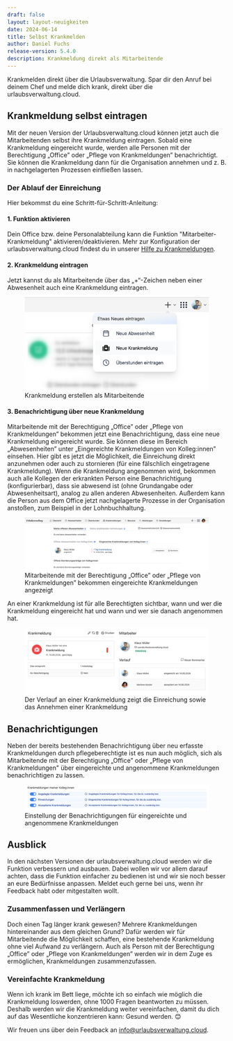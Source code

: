 ```yaml
---
draft: false
layout: layout-neuigkeiten
date: 2024-06-14
title: Selbst Krankmelden
author: Daniel Fuchs
release-version: 5.4.0
description: Krankmeldung direkt als Mitarbeitende
---
```


Krankmelden direkt über die Urlaubsverwaltung. Spar dir den Anruf bei deinem Chef und melde dich krank, direkt über die urlaubsverwaltung.cloud.

<!-- more -->

## Krankmeldung selbst eintragen

Mit der neuen Version der Urlaubsverwaltung.cloud können jetzt auch die Mitarbeitenden selbst ihre Krankmeldung eintragen. Sobald eine Krankmeldung eingereicht wurde, werden alle Personen mit der Berechtigung „Office” oder „Pflege von Krankmeldungen” benachrichtigt. Sie können die Krankmeldung dann für die Organisation annehmen und z. B. in nachgelagerten Prozessen einfließen lassen.

### Der Ablauf der Einreichung

Hier bekommst du eine Schritt-für-Schritt-Anleitung:

#### 1. Funktion aktivieren

Dein Office bzw. deine Personalabteilung kann die Funktion "Mitarbeiter-Krankmeldung" aktivieren/deaktivieren.
Mehr zur Konfiguration der urlaubsverwaltung.cloud findest du in unserer [Hilfe zu Krankmeldungen](https://urlaubsverwaltung.cloud/hilfe/krankmeldungen/#kann-eine-mitarbeitende-die-krankmeldung-selbst-einreichen).

#### 2. Krankmeldung eintragen

Jetzt kannst du als Mitarbeitende über das „+“-Zeichen neben einer Abwesenheit auch eine Krankmeldung eintragen.

<div class="flex my-8">
    <figure>
        <picture>
            <source srcset="user-neue-krankmeldung.avif" type="image/avif" />
            <img
              src="user-neue-krankmeldung.png"
              alt="Krankmeldung erstellen als Mitarbeitende"
              decoding="async"
              loading="lazy"
              class="rounded-lg"
            />
        </picture>
        <figcaption class="text-sm text-center">Krankmeldung erstellen als Mitarbeitende</figcaption>
    </figure>
</div>

#### 3. Benachrichtigung über neue Krankmeldung

Mitarbeitende mit der Berechtigung „Office” oder „Pflege von Krankmeldungen” bekommen jetzt eine Benachrichtigung, 
dass eine neue Krankmeldung eingereicht wurde. Sie können diese im Bereich „Abwesenheiten” unter 
„Eingereichte Krankmeldungen von Kolleg:innen” einsehen. Hier gibt es jetzt die Möglichkeit, 
die Einreichung direkt anzunehmen oder auch zu stornieren (für eine fälschlich eingetragene Krankmeldung). 
Wenn die Krankmeldung angenommen wird, bekommen auch alle Kollegen der erkrankten Person eine Benachrichtigung (konfigurierbar), 
dass sie abwesend ist (ohne Grundangabe oder Abwesenheitsart), analog zu allen anderen Abwesenheiten. 
Außerdem kann die Person aus dem Office jetzt nachgelagerte Prozesse in der Organisation anstoßen, 
zum Beispiel in der Lohnbuchhaltung.

<div class="flex my-8">
    <figure>
        <picture>
            <source srcset="office-eingereichte-krankmeldungen.avif" type="image/avif" />
            <img
              src="office-eingereichte-krankmeldungen.png"
              alt="Mitarbeitende mit der Berechtigung „Office” oder „Pflege von Krankmeldungen” bekommen eingereichte Krankmeldungen angezeigt"
              decoding="async"
              loading="lazy"
              class="rounded-lg"
            />
        </picture>
        <figcaption class="text-sm text-center">Mitarbeitende mit der Berechtigung „Office” oder „Pflege von Krankmeldungen” bekommen eingereichte Krankmeldungen angezeigt</figcaption>
    </figure>
</div>

An einer Krankmeldung ist für alle Berechtigten sichtbar, wann und wer die Krankmeldung eingereicht hat und wann und wer sie danach angenommen hat.

<div class="flex my-8">
    <figure>
        <picture>
            <source srcset="verlauf-krankmeldung.avif" type="image/avif" />
            <img
              src="verlauf-krankmeldung.png"
              alt="Verlauf in einer Krankmeldung, die von einer Mitarbeitenden eingetragen wurde"
              decoding="async"
              loading="lazy"
              class="rounded-lg"
            />
        </picture>
        <figcaption class="text-sm text-center">Der Verlauf an einer Krankmeldung zeigt die Einreichung sowie das Annehmen einer Krankmeldung</figcaption>
    </figure>
</div>

## Benachrichtigungen

Neben der bereits bestehenden Benachrichtigung über neu erfasste Krankmeldungen durch pflegeberechtigte ist es nun auch möglich, 
sich als Mitarbeitende mit der Berechtigung „Office” oder „Pflege von Krankmeldungen" über eingereichte und angenommene 
Krankmeldungen benachrichtigen zu lassen.

<div class="flex my-8">
    <figure>
        <picture>
            <source srcset="benachrichtigungen-krankmeldungen.avif" type="image/avif" />
            <img
              src="benachrichtigungen-krankmeldungen.png"
              alt="Einstellung der Benachrichtigungen für eingereichte und angenommene Krankmeldungen"
              decoding="async"
              loading="lazy"
              class="rounded-lg"
            />
        </picture>
        <figcaption class="text-sm text-center">Einstellung der Benachrichtigungen für eingereichte und angenommene Krankmeldungen</figcaption>
    </figure>
</div>


## Ausblick

In den nächsten Versionen der urlaubsverwaltung.cloud werden wir die Funktion verbessern und ausbauen.
Dabei wollen wir vor allem darauf achten, dass die Funktion einfacher zu bedienen ist und wir
sie noch besser an eure Bedürfnisse anpassen. Meldet euch gerne bei uns, wenn ihr Feedback habt oder mitgestalten wollt.

### Zusammenfassen und Verlängern

Doch einen Tag länger krank gewesen? Mehrere Krankmeldungen hintereinander aus dem gleichen Grund? Dafür werden wir für Mitarbeitende die Möglichkeit schaffen, eine bestehende Krankmeldung ohne viel Aufwand zu verlängern. Auch als Person mit der Berechtigung „Office” oder „Pflege von Krankmeldungen” werden wir in dem Zuge es ermöglichen, Krankmeldungen zusammenzufassen.

### Vereinfachte Krankmeldung

Wenn ich krank im Bett liege, möchte ich so einfach wie möglich die Krankmeldung loswerden, ohne 1000 Fragen beantworten zu müssen. Deshalb werden wir die Krankmeldung weiter vereinfachen, damit du dich auf das Wesentliche konzentrieren kann: Gesund werden. 😊

Wir freuen uns über dein Feedback an <a href="mailto:info@urlaubsverwaltung.cloud?subject=Feedback%20Krankmeldung%20durch%20Mitarbeitende">info@urlaubsverwaltung.cloud</a>.
